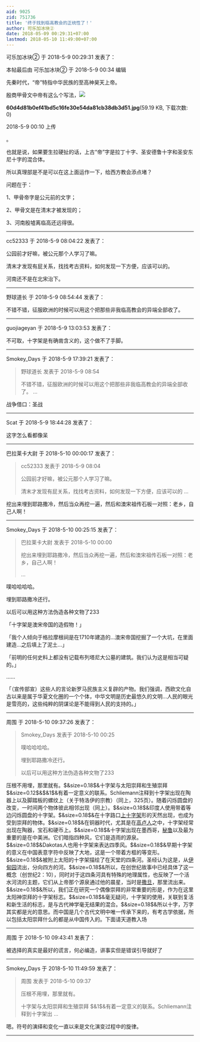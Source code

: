 ```yaml
---
aid: 9025
zid: 751736
title: '终于找到临高教会的正统性了！'
author: 可乐加冰块②
date: 2018-05-09 00:29:31+07:00
lastmod: 2018-05-10 11:49:00+07:00
---
```


可乐加冰块② 于 2018-5-9 00:29:31 发表了：

本帖最后由 可乐加冰块② 于 2018-5-9 00:34 编辑 

先秦时代，“帝”特指中华民族的至高神昊天上帝。

殷商甲骨文中帝有这么个写法，![](https://cdn.jsdelivr.net/gh/lzjluzijie/beichao@main/static/img/001017uoii9r96kyfzmrkd.jpg)



**60d4d81b0ef41bd5c16fe30e54da81cb38db3d51.jpg**(59.19 KB, 下载次数: 0)



2018-5-9 00:10 上传



。

也就是说，如果要生拉硬扯的话，上古“帝”字是拉丁十字、圣安德鲁十字和圣安东尼十字的混合体。

所以真理部是不是可以在这上面运作一下，给西方教会添点堵？

问题在于：

1、甲骨帝字是公元前的文字；

2、甲骨文是在清末才被发现的；

3、河南殷墟离临高还远得很。

---------

cc52333 于 2018-5-9 08:04:22 发表了：

公园前才好嘛，被公元那个人学习了嘛。

清末才发现有屁关系，找找考古资料，如何发现一下方便，应该可以的。

河南还不是在北宋治下。

---------

野球道长 于 2018-5-9 08:54:44 发表了：

不错不错，征服欧洲的时候可以用这个把那些非我临高教会的异端全部收了。

---------

guojiageyan 于 2018-5-9 13:03:53 发表了：

不可取，十字架是有确凿含义的，这个做不了手脚。

---------

Smokey_Days 于 2018-5-9 17:39:21 发表了：

> 野球道长 发表于 2018-5-9 08:54
> 
> 不错不错，征服欧洲的时候可以用这个把那些非我临高教会的异端全部收了。 ...



战争借口：圣战

---------

Scat 于 2018-5-9 18:44:28 发表了：

这字怎么看都像呆

---------

巴拉莱卡大尉 于 2018-5-10 00:00:17 发表了：

> cc52333 发表于 2018-5-9 08:04
> 
> 公园前才好嘛，被公元那个人学习了嘛。
> 
> 清末才发现有屁关系，找找考古资料，如何发现一下方便，应该可以的 ...



挖出来埋到耶路撒冷，然后当众再挖一遍，然后和澳宋祖传石板一对照：老乡，自己人啊！

---------

Smokey_Days 于 2018-5-10 00:25:15 发表了：

> 巴拉莱卡大尉 发表于 2018-5-10 00:00
> 
> 挖出来埋到耶路撒冷，然后当众再挖一遍，然后和澳宋祖传石板一对照：老乡，自己人啊！
> 
> ...



噗哈哈哈哈。

埋到耶路撒冷还行。

以后可以用这种方法伪造各种文物了233

「十字架是澳宋帝国的造假物！」

「我个人倾向于格拉摩根祠是在1710年建造的...澳宋帝国挖掘了一个大坑，在里面建造...之后填上了泥土...」

「前明的任何史料上都没有记载布列塔尼大公墓的建筑。我们认为这是相当可疑的。」

……

「（宣传部宣）这些人的言论新罗马民族主义复辟的产物。我们强调，西欧文化自古以来是属于华夏文化圈的一个个体，中华文明是历史最悠久的文明...人民的眼光是雪亮的，这些纯粹的阴谋论是不能得到人民的支持的。」

---------

周围 于 2018-5-10 09:37:26 发表了：

> Smokey\_Days 发表于 2018-5-10 00:25
> 
> 噗哈哈哈哈。
> 
> 埋到耶路撒冷还行。
> 
> 以后可以用这种方法伪造各种文物了233



压根不用埋，那里就有。\$&size=0.18\$&十字架与太阳崇拜和生殖崇拜 \$&size=0.12\$&\$&1\$&有着一定意义的联系。Schliemann注释到十字架出现在陶器上以及脚踏板的螺纹上（关于特洛伊的宗教）（同上，325页）。随着闪烁圆盘的改变，一时间两个物体彼此相邻出现（同上）。\$&size=0.18\$&印度人使用带着等边闪烁圆盘的十字架。\$&size=0.18\$&在十字路口[上十字架](https://wapbaike.baidu.com/item/%E4%B8%8A%E5%8D%81%E5%AD%97%E6%9E%B6)形的天然出现，也成为受到崇拜的物体。\$&size=0.18\$&在铜器时代，尤其是在[高卢人](https://wapbaike.baidu.com/item/%E9%AB%98%E5%8D%A2%E4%BA%BA)之中，十字架经常出现在陶器，宝石和硬币上。\$&size=0.18\$&十字架出现在墨西哥，[秘鲁](https://wapbaike.baidu.com/item/%E7%A7%98%E9%B2%81)以及最为重要的是在中美洲。它们暗指四种风，它们是造雨的源泉。\$&size=0.18\$&Dakotas人也用十字架来表达四季风。\$&size=0.18\$&早期十字架的意义在中国表意字符中反映了大地，这是一个带着方框的等变形。\$&size=0.18\$&被附上太阳的十字架描绘了在天堂的四条河。圣经认为这是，从[伊甸园](https://wapbaike.baidu.com/item/%E4%BC%8A%E7%94%B8%E5%9B%AD)流出，分向四方的河。\$&size=0.18\$&所以，在创世纪故事中已经具体了这一概念（创世纪2：10），同时对于这四条河具有特殊的地理属性，也反映了一个活水河流的主题，它们从上帝那个源泉通过他的晨星，当时是[撒旦](https://wapbaike.baidu.com/item/%E6%92%92%E6%97%A6)，那里流出来。\$&size=0.18\$&所以，我们正在研究一个偶像崇拜的非常重要的形是，作为在这里太阳神崇拜的十字架标志。\$&size=0.18\$&毫无疑问，十字架的使用，关联到复活和新生活的标志，是与古代神学毫无结果的混合。\$&size=0.18\$&所以十字，万字其实都是光的意思。而中国是几个古代文明中唯一传承下来的，有考古学依据，所以包括太阳崇拜什么的都是从中国传入的。下面请天道教入场

---------

周围 于 2018-5-10 09:43:41 发表了：

被选择的真实是最好的谎言，何必编造，讲事实但是错误引导就好了

---------

Smokey_Days 于 2018-5-10 11:49:59 发表了：

> 周围 发表于 2018-5-10 09:37
> 
> 压根不用埋，那里就有。
> 
> 十字架与太阳崇拜和生殖崇拜 \$&1\$&有着一定意义的联系。Schliemann注释到十字架出 ...



嗯。符号的演绎和变化一直以来是文化演变过程中的旋律。

---------

